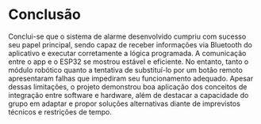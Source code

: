 # Conclusão

Conclui-se que o sistema de alarme desenvolvido cumpriu com sucesso seu papel principal, sendo capaz de receber informações via Bluetooth do aplicativo e executar corretamente a lógica programada. A comunicação entre o app e o ESP32 se mostrou estável e eficiente. No entanto, tanto o módulo robótico quanto a tentativa de substituí-lo por um botão remoto apresentaram falhas que impediram seu funcionamento adequado. Apesar dessas limitações, o projeto demonstrou boa aplicação dos conceitos de integração entre software e hardware, além de destacar a capacidade do grupo em adaptar e propor soluções alternativas diante de imprevistos técnicos e restrições de tempo.
